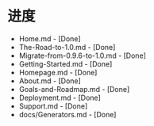 # 进度

* Home.md - [Done]
* The-Road-to-1.0.md - [Done]
* Migrate-from-0.9.6-to-1.0.md - [Done]
* Getting-Started.md - [Done]
* Homepage.md - [Done]
* About.md - [Done]
* Goals-and-Roadmap.md - [Done]
* Deployment.md - [Done]
* Support.md - [Done]
* docs/Generators.md - [Done]
